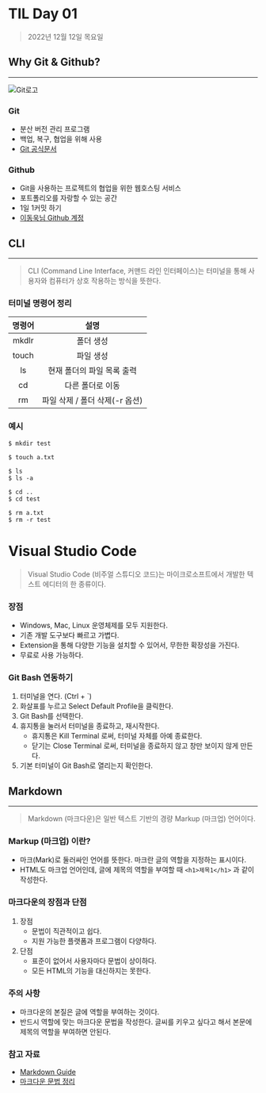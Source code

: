 # TIL Day 01

> 2022년 12월 12일 목요일

## Why Git & Github?
---

![Git로고](https://user-images.githubusercontent.com/49775540/168756716-68f9aebb-380f-4897-8141-78d8403f6113.png)

### Git

+ 분산 버전 관리 프로그램
+ 백업, 복구, 협업을 위해 사용
+ [Git 공식문서](https://git-scm.com/book/ko/v2)

### Github

+ Git을 사용하는 프로젝트의 협업을 위한 웹호스팅 서비스
+ 포트폴리오를 자랑할 수 있는 공간
+ 1일 1커밋 하기
+ [이동욱님 Github 계정](https://github.com/jojoldu)



## CLI
---

> CLI (Command Line Interface, 커맨드 라인 인터페이스)는 터미널을 통해 사용자와 컴퓨터가 상호 작용하는 방식을 뜻한다.

### 터미널 명령어 정리
|명령어   |   설명   |
|:---:|:---:|
| mkdlr  | 폴더 생성  |
|  touch |  파일 생성  |
|  ls | 현재 폴더의 파일 목록 출력  | 
|  cd | 다른 폴더로 이동  | 
|  rm | 파일 삭제 / 폴더 삭제(-r 옵션)  | 


### 예시
```
$ mkdir test

$ touch a.txt

$ ls
$ ls -a

$ cd ..
$ cd test

$ rm a.txt
$ rm -r test
```


# Visual Studio Code

> Visual Studio Code (비주얼 스튜디오 코드)는 마이크로소프트에서 개발한 텍스트 에디터의 한 종류이다.

### 장점

+ Windows, Mac, Linux 운영체제를 모두 지원한다.
+ 기존 개발 도구보다 빠르고 가볍다.
+ Extension을 통해 다양한 기능을 설치할 수 있어서, 무한한 확장성을 가진다.
+ 무료로 사용 가능하다.

### Git Bash 연동하기

1. 터미널을 연다. (Ctrl + `)
2. 화살표를 누르고 Select Default Profile을 클릭한다.
3. Git Bash를 선택한다.
4. 휴지통을 눌러서 터미널을 종료하고, 재시작한다.
    + 휴지통은 Kill Terminal 로써, 터미널 자체를 아예 종료한다.
    + 닫기는 Close Terminal 로써, 터미널을 종료하지 않고 창만 보이지 않게 만든다.
5. 기본 터미널이 Git Bash로 열리는지 확인한다.



## Markdown
---
> Markdown (마크다운)은 일반 텍스트 기반의 경량 Markup (마크업) 언어이다.

### Markup (마크업) 이란?

+ 마크(Mark)로 둘러싸인 언어를 뜻한다. 마크란 글의 역할을 지정하는 표시이다.
+ HTML도 마크업 언어인데, 글에 제목의 역할을 부여할 때 `<h1>제목1</h1>` 과 같이 작성한다.

### 마크다운의 장점과 단점

1. 장점
    + 문법이 직관적이고 쉽다.
    + 지원 가능한 플랫폼과 프로그램이 다양하다.
2. 단점
    + 표준이 없어서 사용자마다 문법이 상이하다.
    + 모든 HTML의 기능을 대신하지는 못한다.

### 주의 사항

+ 마크다운의 본질은 글에 역할을 부여하는 것이다.
+ 반드시 역할에 맞는 마크다운 문법을 작성한다. 글씨를 키우고 싶다고 해서 본문에 제목의 역할을 부여하면 안된다.

### 참고 자료

+ [Markdown Guide](https://www.markdownguide.org/basic-syntax/)
+ [마크다운 문법 정리](https://gist.github.com/ihoneymon/652be052a0727ad59601)
